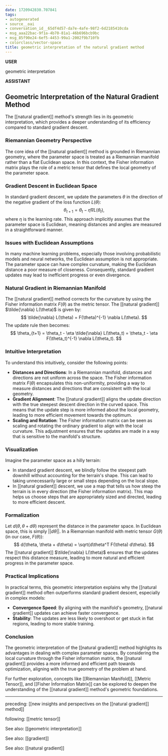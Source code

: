 ```yaml
---
date: 1720942830.707841
tags:
- autogenerated
- source__oai
- conversation_id__65df4d57-da7e-4afe-98f2-6d2185410cda
- msg_aaa22bac-9f1a-4b70-81a1-46b696bcb9bc
- msg_85f90e24-6ef5-4453-99a1-2002f9b710fb
- colorclass/vector-space
title: geometric interpretation of the natural gradient method
---
```


**USER**

geometric interpretation


**ASSISTANT**

## Geometric Interpretation of the Natural Gradient Method

The [[natural gradient]] method's strength lies in its geometric interpretation, which provides a deeper understanding of its efficiency compared to standard gradient descent.

### Riemannian Geometry Perspective

The core idea of the [[natural gradient]] method is grounded in Riemannian geometry, where the parameter space is treated as a Riemannian manifold rather than a flat Euclidean space. In this context, the Fisher information matrix plays the role of a metric tensor that defines the local geometry of the parameter space.

### Gradient Descent in Euclidean Space

In standard gradient descent, we update the parameters $\theta$ in the direction of the negative gradient of the loss function $L(\theta)$:
$$
\theta_{t+1} = \theta_t - \eta \nabla L(\theta_t),
$$
where $\eta$ is the learning rate. This approach implicitly assumes that the parameter space is Euclidean, meaning distances and angles are measured in a straightforward manner.

### Issues with Euclidean Assumptions

In many machine learning problems, especially those involving probabilistic models and neural networks, the Euclidean assumption is not appropriate. The parameter space can have complex curvature, making the Euclidean distance a poor measure of closeness. Consequently, standard gradient updates may lead to inefficient progress or even divergence.

### Natural Gradient in Riemannian Manifold

The [[natural gradient]] method corrects for the curvature by using the Fisher information matrix $F(\theta)$ as the metric tensor. The [[natural gradient]] $\tilde{\nabla} L(\theta)$ is given by:
$$
\tilde{\nabla} L(\theta) = F(\theta)^{-1} \nabla L(\theta).
$$
The update rule then becomes:
$$
\theta_{t+1} = \theta_t - \eta \tilde{\nabla} L(\theta_t) = \theta_t - \eta F(\theta_t)^{-1} \nabla L(\theta_t).
$$

### Intuitive Interpretation

To understand this intuitively, consider the following points:

- **Distances and Directions**: In a Riemannian manifold, distances and directions are not uniform across the space. The Fisher information matrix $F(\theta)$ encapsulates this non-uniformity, providing a way to measure distances and directions that are consistent with the local geometry.
- **Gradient Alignment**: The [[natural gradient]] aligns the update direction with the true steepest descent direction in the curved space. This means that the update step is more informed about the local geometry, leading to more efficient movement towards the optimum.
- **Scaling and Rotation**: The Fisher information matrix can be seen as scaling and rotating the ordinary gradient to align with the local curvature. This adjustment ensures that the updates are made in a way that is sensitive to the manifold's structure.

### Visualization

Imagine the parameter space as a hilly terrain:

- In standard gradient descent, we blindly follow the steepest path downhill without accounting for the terrain's shape. This can lead to taking unnecessarily large or small steps depending on the local slope.
- In [[natural gradient]] descent, we use a map that tells us how steep the terrain is in every direction (the Fisher information matrix). This map helps us choose steps that are appropriately sized and directed, leading to more efficient descent.

### Formalization

Let $d(\theta, \theta + d\theta)$ represent the distance in the parameter space. In Euclidean space, this is simply $||d\theta||$. In a Riemannian manifold with metric tensor $G(\theta)$ (in our case, $F(\theta)$):
$$
d(\theta, \theta + d\theta) = \sqrt{d\theta^T F(\theta) d\theta}.
$$
The [[natural gradient]] $\tilde{\nabla} L(\theta)$ ensures that the updates respect this distance measure, leading to more natural and efficient progress in the parameter space.

### Practical Implications

In practical terms, this geometric interpretation explains why the [[natural gradient]] method often outperforms standard gradient descent, especially in complex models:

- **Convergence Speed**: By aligning with the manifold's geometry, [[natural gradient]] updates can achieve faster convergence.
- **Stability**: The updates are less likely to overshoot or get stuck in flat regions, leading to more stable training.

### Conclusion

The geometric interpretation of the [[natural gradient]] method highlights its advantages in dealing with complex parameter spaces. By considering the local curvature through the Fisher information matrix, the [[natural gradient]] provides a more informed and efficient path towards optimization, aligning with the true geometry of the problem at hand.

For further exploration, concepts like [[Riemannian Manifold]], [[Metric Tensor]], and [[Fisher Information Matrix]] can be explored to deepen the understanding of the [[natural gradient]] method's geometric foundations.


---

preceding: [[new insights and perspectives on the [[natural gradient]] method]]  


following: [[metric tensor]]

See also: [[geometric interpretation]]


See also: [[gradient]]


See also: [[natural gradient]]